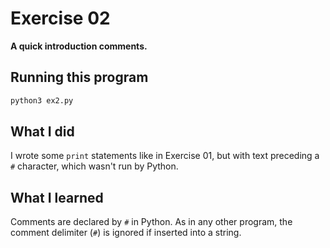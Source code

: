 # Exercise 02

**A quick introduction comments.**

## Running this program

```sh
python3 ex2.py
```

## What I did

I wrote some `print` statements like in Exercise 01, but with text preceding a `#` character, which wasn't run by Python.

## What I learned

Comments are declared by `#` in Python.
As in any other program, the comment delimiter (`#`) is ignored if inserted into a string.
